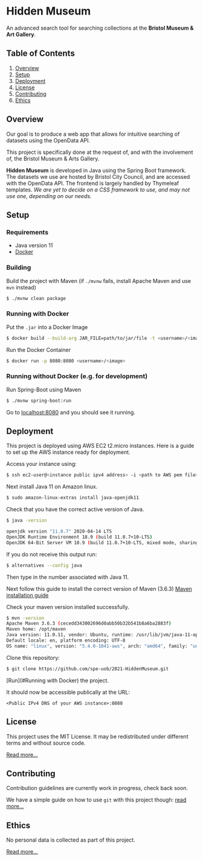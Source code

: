 # Hidden Museum

An advanced search tool for searching collections at the **Bristol Museum & Art Gallery**.

## Table of Contents

1. [Overview](#overview)
2. [Setup](#setup)
3. [Deployment](#Deployment)
4. [License](#license)
5. [Contributing](#contributing)
6. [Ethics](#ethics)

## Overview

Our goal is to produce a web app that allows for intuitive searching of datasets using the OpenData API.

This project is specifically done at the request of, and with the involvement of, the Bristol&nbsp;Museum & Arts&nbsp;Gallery.

**Hidden Museum** is developed in Java using the Spring Boot framework. The datasets we use are hosted by Bristol City Council, and are accessed with the OpenData API. The frontend is largely handled by Thymeleaf templates. *We are yet to decide on a CSS framework to use, and may not use one, depending on our needs.*

## Setup

### Requirements

- Java version 11
- [Docker](https://www.docker.com/)

### Building

Build the project with Maven (if `./mvnw` fails, install Apache Maven and use `mvn` instead)
```bash
$ ./mvnw clean package
```

### Running with Docker

Put the `.jar` into a Docker Image
```bash
$ docker build --build-arg JAR_FILE=path/to/jar/file -t <username>/<image> .
```

Run the Docker Container
```bash
$ docker run -p 8080:8080 <username>/<image>
```

### Running without Docker (e.g. for development)

Run Spring-Boot using Maven
```bash
$ ./mvnw spring-boot:run
```

Go to [localhost:8080](https://localhost:8080/) and you should see it running.

## Deployment

This project is deployed using AWS EC2 t2.micro instances. Here is a guide to set up
the AWS instance ready for deployment.

Access your instance using:
```bash
$ ssh ec2-user@<instance public ipv4 address> -i <path to AWS pem file> 
```

Next install Java 11 on Amazon linux.

```bash
$ sudo amazon-linux-extras install java-openjdk11
```

Check that you have the correct active version of Java.
```bash
$ java -version

openjdk version "11.0.7" 2020-04-14 LTS
OpenJDK Runtime Environment 18.9 (build 11.0.7+10-LTS)
OpenJDK 64-Bit Server VM 18.9 (build 11.0.7+10-LTS, mixed mode, sharing)
```

If you do not receive this output run:

```bash
$ alternatives --config java
```
Then type in the number associated with Java 11.

Next follow this guide to install the correct version of Maven (3.6.3)
[Maven installation guide](https://blog.ruanbekker.com/blog/2021/07/12/install-java-11-and-maven-on-ubuntu-linux/)

Check your maven version installed successfully.
```bash
$ mvn -version
Apache Maven 3.6.3 (cecedd343002696d0abb50b32b541b8a6ba2883f)
Maven home: /opt/maven
Java version: 11.0.11, vendor: Ubuntu, runtime: /usr/lib/jvm/java-11-openjdk-amd64
Default locale: en, platform encoding: UTF-8
OS name: "linux", version: "5.4.0-1041-aws", arch: "amd64", family: "unix"
```

Clone this repository:

```bash
$ git clone https://github.com/spe-uob/2021-HiddenMuseum.git
```

[Run](#Running with Docker) the project.

It should now be accessible publically at the URL:

```
<Public IPv4 DNS of your AWS instance>:8080
```
## License

This project uses the MIT License. It may be redistributed under different terms and without source code.

[Read more...](/LICENSE.md)


## Contributing

Contribution guidelines are currently work in progress, check back soon.

We have a simple guide on how to use `git` with this project though: [read more...](/GITGUIDE.md)


## Ethics

No personal data is collected as part of this project.

[Read more...](/docs/ETHICS.md)